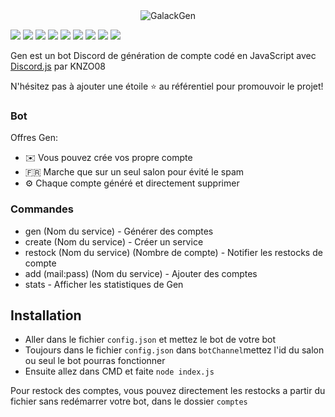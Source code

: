 <center><img alt="GalackGen" src="https://i.imgur.com/HKodxPv.png"></center>

[![](https://img.shields.io/discord/918257651392061500.svg?logo=discord&colorB=7289DA)](https://discord.gg/EwNjXAyn7Y)
[![](https://img.shields.io/badge/discord.js-v12.0.0--dev-blue.svg?logo=npm)](https://github.com/discordjs)
[![](https://img.shields.io/badge/paypal-donate-blue.svg)](https://paypal.me/GalackQSM?country.x=FR&locale.x=fr_FR)
[![](https://img.shields.io/github/languages/top/GalackQSM/GalackGen?style=flat-square)]()
[![](https://img.shields.io/github/last-commit/GalackQSM/GalackGen?style=flat-square)]()
[![](https://img.shields.io/github/license/GalackQSM/GalackGen?style=flat-square)]()
[![](https://img.shields.io/github/downloads/GalackQSM/GalackGen/total?color=%23daff00&label=Downloads&style=flat-square)]()
[![](https://img.shields.io/github/stars/GalackQSM/GalackGen?color=%23daff00&label=Stars&style=flat-square)]()
[![](https://img.shields.io/github/forks/GalackQSM/GalackGen?color=%23daff00&label=Forks&style=flat-square)]()

Gen est un bot Discord de génération de compte codé en JavaScript avec [Discord.js](https://discord.js.org) par  KNZO08

N'hésitez pas à ajouter une étoile ⭐ au référentiel pour promouvoir le projet!

### Bot

Offres Gen:
*   ✉️ Vous pouvez crée vos propre compte
*   🇫🇷 Marche que sur un seul salon pour évité le spam
*   ⚙️ Chaque compte généré et directement supprimer

### Commandes

* gen (Nom du service) - Générer des comptes
* create (Nom du service) - Créer un service
* restock (Nom du service) (Nombre de compte) - Notifier les restocks de compte
* add (mail:pass) (Nom du service) - Ajouter des comptes
* stats - Afficher les statistiques de Gen

## Installation

* Aller dans le fichier `config.json` et mettez le bot de votre bot
* Toujours dans le fichier `config.json` dans `botChannel`mettez l'id du salon ou seul le bot pourras fonctionner
* Ensuite allez dans CMD et faite `node index.js`

Pour restock des comptes, vous pouvez directement les restocks a partir du fichier sans redémarrer votre bot, dans le dossier `comptes`


